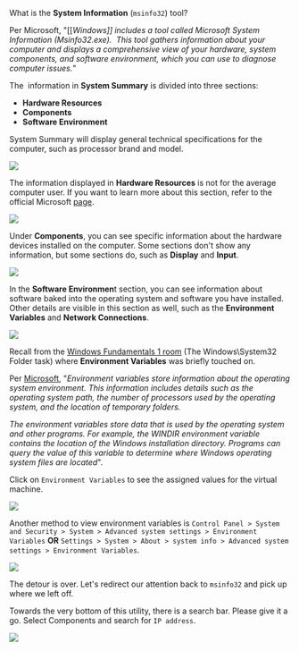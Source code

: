 What is the **System Information** (`msinfo32`) tool?

Per Microsoft, "[[_Windows]] includes a tool called Microsoft System Information (Msinfo32.exe).  This tool gathers information about your computer and displays a comprehensive view of your hardware, system components, and software environment, which you can use to diagnose computer issues._"

The  information in **System Summary** is divided into three sections:

- **Hardware Resources**
- **Components**
- **Software Environment**

System Summary will display general technical specifications for the computer, such as processor brand and model.

![](https://assets.tryhackme.com/additional/win-fun2/system-summary.png)  

The information displayed in **Hardware Resources** is not for the average computer user. If you want to learn more about this section, refer to the official Microsoft [page](https://docs.microsoft.com/en-us/windows-hardware/drivers/kernel/hardware-resources#:~:text=Hardware%20resources%20are%20the%20assignable,of%20bus%2Drelative%20memory%20addresses.).

![](https://assets.tryhackme.com/additional/win-fun2/hardware-resources.png)  

Under **Components**, you can see specific information about the hardware devices installed on the computer. Some sections don't show any information, but some sections do, such as **Display** and **Input**.

![](https://assets.tryhackme.com/additional/win-fun2/components.png)  

In the **Software Environmen**t section, you can see information about software baked into the operating system and software you have installed. Other details are visible in this section as well, such as the **Environment Variables** and **Network Connections**. 

![](https://assets.tryhackme.com/additional/win-fun2/software-env.png)

Recall from the [Windows Fundamentals 1 room](https://tryhackme.com/room/windowsfundamentals1xbx) (The Windows\System32 Folder task) where **Environment Variables** was briefly touched on. 

Per [Microsoft](https://docs.microsoft.com/en-us/powershell/module/microsoft.powershell.core/about/about_environment_variables?view=powershell-7.1), "_Environment variables store information about the operating system environment. This information includes details such as the operating system path, the number of processors used by the operating system, and the location of temporary folders._

_The environment variables store data that is used by the operating system and other programs. For example, the WINDIR environment variable contains the location of the Windows installation directory. Programs can query the value of this variable to determine where Windows operating system files are located_".

Click on `Environment Variables` to see the assigned values for the virtual machine.

![](https://assets.tryhackme.com/additional/win-fun2/env-variables.png)  

Another method to view environment variables is `Control Panel > System and Security > System > Advanced system settings > Environment Variables` **OR** `Settings > System > About > system info > Advanced system settings > Environment Variables`.

![](https://assets.tryhackme.com/additional/win-fun2/env-variables2.png)  

The detour is over. Let's redirect our attention back to `msinfo32` and pick up where we left off.

Towards the very bottom of this utility, there is a search bar. Please give it a go. Select Components and search for `IP address`.

![](https://assets.tryhackme.com/additional/win-fun2/msinfo32-search.png)